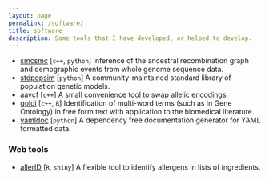 ```yaml
---
layout: page
permalink: /software/
title: software
description: Some tools that I have developed, or helped to develop.  
---
```


- [smcsmc](https://github.com/luntergroup/smcsmc) [`c++`, `python`] Inference of the ancestral recombination graph and demographic events from whole genome sequence data.
- [stdpopsim](https://github.com/popsim-consortium/stdpopsim) [`python`] A community-maintained standard library of population genetic models.
- [aavcf](https://github.com/Chris1221/aavcf) [`c++`] A small convenience tool to swap allelic encodings. 
- [goldi](https://github.com/Chris1221/goldi) [`c++`, `R`] Identification of multi-word terms (such as in Gene Ontology) in free form text with application to the biomedical literature.
- [yamldoc](https://github.com/Chris1221/yamldoc) [`python`] A dependency free documentation generator for YAML formatted data. 

### Web tools

- [allerID](https://github.com/Chris1221/allerID) [`R`, `shiny`] A flexible tool to identify allergens in lists of ingredients. 
